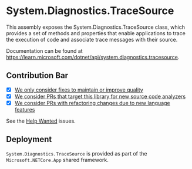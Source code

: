 # System.Diagnostics.TraceSource

This assembly exposes the System.Diagnostics.TraceSource class, which provides a set of methods and properties that enable applications to trace the execution of code and associate trace messages with their source.

Documentation can be found at https://learn.microsoft.com/dotnet/api/system.diagnostics.tracesource.

## Contribution Bar

- [x] [We only consider fixes to maintain or improve quality](../README.md#primary-bar)
- [x] [We consider PRs that target this library for new source code analyzers](../README.md#secondary-bars)
- [x] [We consider PRs with refactoring changes due to new language features](../README.md#secondary-bars)

See the [Help Wanted](https://github.com/dotnet/runtime/issues?q=is%3Aissue+is%3Aopen+label%3Aarea-System.Diagnostics.TraceSource+label%3A%22help+wanted%22) issues.

## Deployment

`System.Diagnostics.TraceSource` is provided as part of the `Microsoft.NETCore.App` shared framework.
